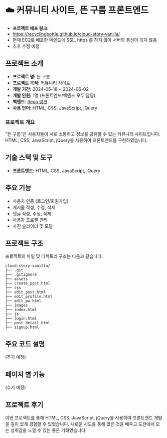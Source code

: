 # ☁️ 커뮤니티 사이트, 뜬 구름 프론트엔드

- **프로젝트 배포 링크:**
- https://recyclingbottle.github.io/cloud-story-vanilla/
- 현재 EC2로 배포한 벡엔드에 SSL, https 를 하지 않아 서버와 통신이 되지 않음
- 추후 수정 예정

## 프로젝트 소개

- **프로젝트 명:** 뜬 구름
- **프로젝트 목적:** 커뮤니티 사이트
- **개발 기간:** 2024-05-18 ~ 2024-06-02
- **개발 인원:** 1명 (프론트엔드/백엔드 모두 담당)
- **백엔드**: [Repo 링크](https://github.com/Recyclingbottle/cloud-story-be)
- **사용 언어:** HTML, CSS, JavaScript, jQuery

### 프로젝트 개요

"뜬 구름"은 사용자들이 서로 소통하고 정보를 공유할 수 있는 커뮤니티 사이트입니다. HTML, CSS, JavaScript, jQuery를 사용하여 프론트엔드를 구현하였습니다.

## 기술 스택 및 도구

- **프론트엔드:** HTML, CSS, JavaScript, jQuery

## 주요 기능

- 사용자 인증 (로그인/회원가입)
- 게시물 작성, 수정, 삭제
- 댓글 작성, 수정, 삭제
- 사용자 프로필 관리
- 사진 슬라이더 및 모달

## 프로젝트 구조

프로젝트의 파일 및 디렉토리 구조는 다음과 같습니다:

```
cloud-story-vanilla/
├── .git
├── .gitignore
├── assets
├── create_post.html
├── css
├── edit_post.html
├── edit_profile.html
├── edit_pw.html
├── images
├── index.html
├── js
├── login.html
├── post_detail.html
├── signup.html
```
## 주요 코드 설명 

(추가 예정) 

## 페이지 별 기능

(추가 예정) 

## 프로젝트 후기

이번 프로젝트를 통해 HTML, CSS, JavaScript, jQuery를 사용하여 프론트엔드 개발을 깊이 있게 경험할 수 있었습니다. 새로운 시도를 통해 많은 것을 배우고 도전에서 오는 성취감을 느낄 수 있는 좋은 기회였습니다.

